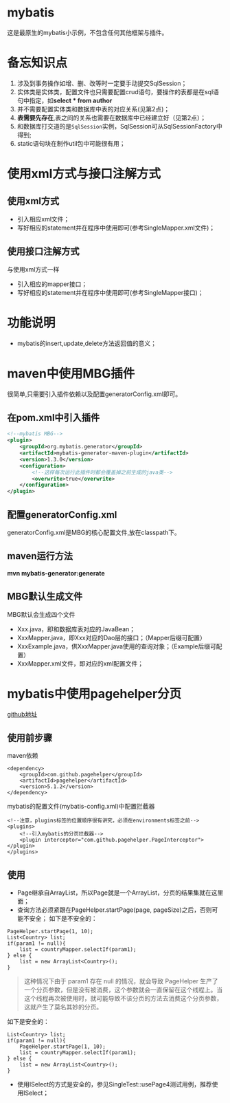 # mybatis
这是最原生的mybatis小示例，不包含任何其他框架与插件。

# 备忘知识点
1. 涉及到事务操作如增、删、改等时一定要手动提交SqlSession；
2. 实体类是实体类，配置文件也只需要配置crud语句，要操作的表都是在sql语句中指定，如**select * from author**
3. 并不需要配置实体类和数据库中表的对应关系(见第2点)；
4. **表需要先存在**,表之间的关系也需要在数据库中已经建立好（见第2点）；
5. 和数据库打交道的是`SqlSession`实例，SqlSession可从SqlSessionFactory中得到;
6. static语句块在制作util包中可能很有用；


# 使用xml方式与接口注解方式
## 使用xml方式
* 引入相应xml文件；
* 写好相应的statement并在程序中使用即可(参考SingleMapper.xml文件)；

## 使用接口注解方式
与使用xml方式一样
* 引入相应的mapper接口；
* 写好相应的statement并在程序中使用即可(参考SingleMapper接口)；

# 功能说明
* mybatis的insert,update,delete方法返回值的意义；

# maven中使用MBG插件
很简单,只需要引入插件依赖以及配置generatorConfig.xml即可。

## 在pom.xml中引入插件
```xml
<!--mybatis MBG-->
<plugin>
	<groupId>org.mybatis.generator</groupId>
	<artifactId>mybatis-generator-maven-plugin</artifactId>
	<version>1.3.0</version>
	<configuration>
		<!--这样每次运行此插件时都会覆盖掉之前生成的java类-->
		<overwrite>true</overwrite>
	</configuration>
</plugin>
```

## 配置generatorConfig.xml
generatorConfig.xml是MBG的核心配置文件,放在classpath下。

## maven运行方法

**mvn mybatis-generator:generate**

## MBG默认生成文件
MBG默认会生成四个文件
* Xxx.java，即和数据库表对应的JavaBean；
* XxxMapper.java，即Xxx对应的Dao层的接口；（Mapper后缀可配置）
* XxxExample.java，供XxxMapper.java使用的查询对象；（Example后缀可配置）
* XxxMapper.xml文件，即对应的xml配置文件；

# mybatis中使用pagehelper分页
[github地址](https://github.com/pagehelper/Mybatis-PageHelper)
## 使用前步骤
maven依赖
```
<dependency>
    <groupId>com.github.pagehelper</groupId>
    <artifactId>pagehelper</artifactId>
    <version>5.1.2</version>
</dependency>
```

mybatis的配置文件(mybatis-config.xml)中配置拦截器
```
<!--注意，plugins标签的位置顺序很有讲究，必须在environments标签之前-->
<plugins>
    <!--引入mybatis的分页拦截器-->
    <plugin interceptor="com.github.pagehelper.PageInterceptor"></plugin>
</plugins>
```

## 使用
* Page继承自ArrayList，所以Page就是一个ArrayList，分页的结果集就在这里面；
* 查询方法必须紧跟在PageHelper.startPage(page, pageSize)之后，否则可能不安全；
如下是不安全的：
```
PageHelper.startPage(1, 10);
List<Country> list;
if(param1 != null){
    list = countryMapper.selectIf(param1);
} else {
    list = new ArrayList<Country>();
}
```
> 这种情况下由于 param1 存在 null 的情况，就会导致 PageHelper 生产了一个分页参数，但是没有被消费，这个参数就会一直保留在这个线程上。当这个线程再次被使用时，就可能导致不该分页的方法去消费这个分页参数，这就产生了莫名其妙的分页。


如下是安全的：
```
List<Country> list;
if(param1 != null){
    PageHelper.startPage(1, 10);
    list = countryMapper.selectIf(param1);
} else {
    list = new ArrayList<Country>();
}
```
* 使用ISelect的方式是安全的，参见SingleTest::usePage4测试用例，推荐使用ISelect；